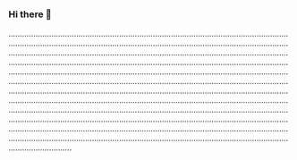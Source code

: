 ### Hi there 👋

............................................................................................................................................................................................................................................................................................................................................................................................................................................................................................................................................................................................................................................................................................................................................................................................................................................................................................................................................................................................................................................................................................................................................................................................................................................................................................................................................................................................................................................................................................................................................................................